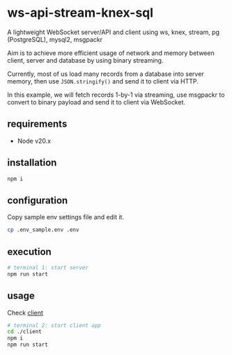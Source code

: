 # ws-api-stream-knex-sql

A lightweight WebSocket server/API and client using ws, knex, stream, pg (PostgreSQL), mysql2, msgpackr

Aim is to achieve more efficient usage of network and memory between client, server and database by using binary streaming.

Currently, most of us load many records from a database into server memory, then use `JSON.stringify()` and send it to client via HTTP.

In this example, we will fetch records 1-by-1 via streaming, use msgpackr to convert to binary payload and send it to client via WebSocket.

## requirements

* Node v20.x

## installation

```sh
npm i
```

## configuration

Copy sample env settings file and edit it.

```sh
cp .env_sample.env .env
```

## execution

```sh
# terminal 1: start server
npm run start
```

## usage

Check [client](./client/)

```sh
# terminal 2: start client app
cd ./client
npm i
npm run start
```
